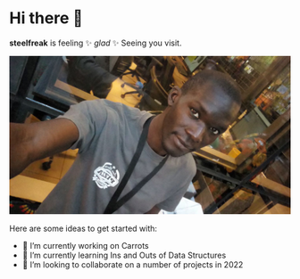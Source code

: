 # Hi there 👋


**steelfreak** is feeling ✨ _glad_ ✨ Seeing you visit.


<img src= "https://github.com/steelfreak/steelfreak/blob/main/samson.png" />


Here are some ideas to get started with:

- 🔭 I’m currently working on Carrots
- 🌱 I’m currently learning Ins and Outs of Data Structures
- 👯 I’m looking to collaborate on a number of projects in 2022


